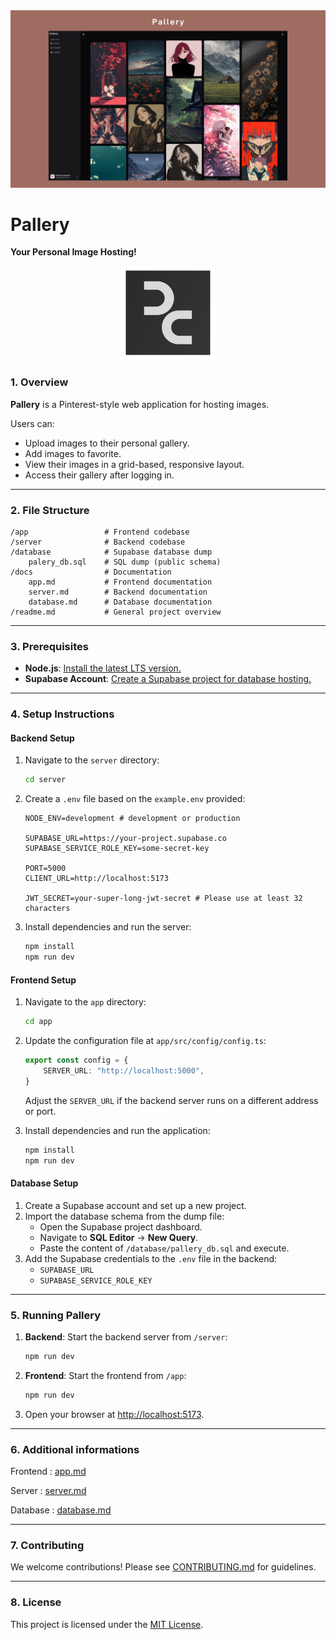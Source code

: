 <div align="center">
    <img alt="ollama" src="./docs/home.png">
</div>

# **Pallery**

**Your Personal Image Hosting!**

<div align="center">
    <img alt="ollama" height="150px" src="./docs/logo.png">
</div>

### **1. Overview**

**Pallery** is a Pinterest-style web application for hosting images. 

Users can:

- Upload images to their personal gallery.
- Add images to favorite.
- View their images in a grid-based, responsive layout.
- Access their gallery after logging in.

---

### **2. File Structure**

```
/app                 # Frontend codebase
/server              # Backend codebase
/database            # Supabase database dump
    palery_db.sql    # SQL dump (public schema)
/docs                # Documentation
    app.md           # Frontend documentation
    server.md        # Backend documentation
    database.md      # Database documentation
/readme.md           # General project overview
```

---

### **3. Prerequisites**

- **Node.js**: [Install the latest LTS version.](https://nodejs.org/en)
- **Supabase Account**: [Create a Supabase project for database hosting.](https://supabase.com/)

---

### **4. Setup Instructions**

#### **Backend Setup**

1. Navigate to the `server` directory:
    
    ```bash
    cd server
    ```
    
2. Create a `.env` file based on the `example.env` provided:
    
    ```plaintext
    NODE_ENV=development # development or production
    
    SUPABASE_URL=https://your-project.supabase.co
    SUPABASE_SERVICE_ROLE_KEY=some-secret-key
    
    PORT=5000
    CLIENT_URL=http://localhost:5173
    
    JWT_SECRET=your-super-long-jwt-secret # Please use at least 32 characters
    ```
    
3. Install dependencies and run the server:
    
    ```bash
    npm install
    npm run dev
    ```
    

#### **Frontend Setup**

1. Navigate to the `app` directory:
    
    ```bash
    cd app
    ```
    
2. Update the configuration file at `app/src/config/config.ts`:
    
    ```typescript
    export const config = {
        SERVER_URL: "http://localhost:5000",
    }
    ```
    
    Adjust the `SERVER_URL` if the backend server runs on a different address or port.
3. Install dependencies and run the application:
    
    ```bash
    npm install
    npm run dev
    ```
    

#### **Database Setup**

1. Create a Supabase account and set up a new project.
2. Import the database schema from the dump file:
    - Open the Supabase project dashboard.
    - Navigate to **SQL Editor** → **New Query**.
    - Paste the content of `/database/pallery_db.sql` and execute.
3. Add the Supabase credentials to the `.env` file in the backend:
    - `SUPABASE_URL`
    - `SUPABASE_SERVICE_ROLE_KEY`

---

### **5. Running Pallery**

1. **Backend**: Start the backend server from `/server`:
    
    ```bash
    npm run dev
    ```
    
2. **Frontend**: Start the frontend from `/app`:
    
    ```bash
    npm run dev
    ```
    
3. Open your browser at [http://localhost:5173](http://localhost:5173).

---

### **6. Additional informations**

Frontend :  [app.md](./docs/app.md)

Server : [server.md](./docs/server.md)

Database : [database.md](./docs/database.md)

---

### 7. Contributing
We welcome contributions! Please see [CONTRIBUTING.md](./CONTRIBUTING.md) for guidelines.

---

### 8. License
This project is licensed under the [MIT License](./LICENSE).
